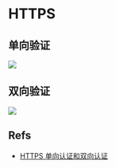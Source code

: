 # HTTPS

## 单向验证

![](http://shjborage-public.qiniudn.com/2017-03-30-14908584367552.jpg)

## 双向验证
![](http://shjborage-public.qiniudn.com/2017-03-30-14908584432284.jpg)


## Refs
-   [HTTPS 单向认证和双向认证](http://blog.csdn.net/duanbokan/article/details/50847612)

